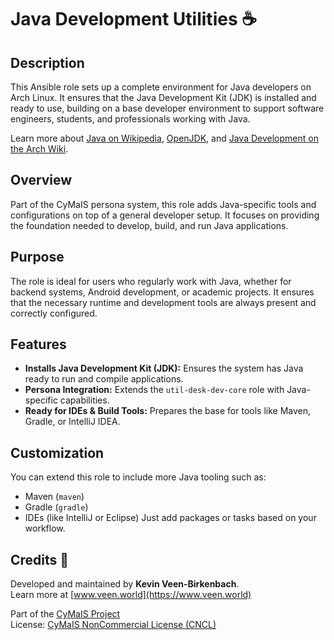 # Java Development Utilities ☕️

## Description

This Ansible role sets up a complete environment for Java developers on Arch Linux. It ensures that the Java Development Kit (JDK) is installed and ready to use, building on a base developer environment to support software engineers, students, and professionals working with Java.

Learn more about [Java on Wikipedia](https://en.wikipedia.org/wiki/Java_(programming_language)), [OpenJDK](https://openjdk.org/), and [Java Development on the Arch Wiki](https://wiki.archlinux.org/title/Java).

## Overview

Part of the CyMaIS persona system, this role adds Java-specific tools and configurations on top of a general developer setup. It focuses on providing the foundation needed to develop, build, and run Java applications.

## Purpose

The role is ideal for users who regularly work with Java, whether for backend systems, Android development, or academic projects. It ensures that the necessary runtime and development tools are always present and correctly configured.

## Features

- **Installs Java Development Kit (JDK):** Ensures the system has Java ready to run and compile applications.
- **Persona Integration:** Extends the `util-desk-dev-core` role with Java-specific capabilities.
- **Ready for IDEs & Build Tools:** Prepares the base for tools like Maven, Gradle, or IntelliJ IDEA.

## Customization

You can extend this role to include more Java tooling such as:
- Maven (`maven`)
- Gradle (`gradle`)
- IDEs (like IntelliJ or Eclipse)
Just add packages or tasks based on your workflow.

## Credits 📝

Developed and maintained by **Kevin Veen-Birkenbach**.  
Learn more at [www.veen.world](https://www.veen.world)

Part of the [CyMaIS Project](https://github.com/kevinveenbirkenbach/cymais)  
License: [CyMaIS NonCommercial License (CNCL)](https://s.veen.world/cncl)